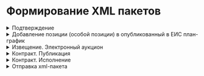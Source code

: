 # Формирование XML пакетов

<details><summary>Подтверждение</summary><br>

**Предусловие:**<br>
Шаблон: **confirmation.xml**<br>
Результат взаимодействия с ЕИС: "Ожидание обработки"<br>

    <id> - 36 символов
    <loadId> - 8 цифр
    <refId> - текст <id> исходящего файла

**Ожидаемый результат:**<br>
Результат взаимодействия с ЕИС: "Успешно"
___
</details>

<details><summary>Добавление позиции (особой позиции) в опубликованный в ЕИС план-график</summary><br>

**Предусловие:**<br>
Шаблон: **tenderPlan2020.xml**<br>
TODO

    <id> - 8 цифр
    <externalId> - текст <externalId> исходящего файла   
    <planNumber> - текст <planNumber> исходящего файла
    <versionNumber> - текст <versionNumber> исходящего файла
    <confirmDate> - текст <createDateTime> исходящего файла
    
    <positions> # если обычная позиция плана-графика
        <commonInfo>
            <positionNumber> - 24 цифр
            <extNumber> - текст <extNumber> исходящего файла
            <IKZ> - текст <IKZ> исходящего файла, !!! если НЕТ: 36 цифр !!!
            <publishYear> - текст <publishYear> исходящего файла
            <IKU> - текст <IKU> исходящего файла,  !!! если НЕТ: 20 цифр !!!
            <purchaseNumber> - текст <purchaseNumber> исходящего файла
        </commonInfo>
    </position>

    <specialPurchasePositions> # если особая позиция плана-графика
        <positionNumber> - 24 цифр
        <extNumber> - текст <extNumber> исходящего файла
        <IKZ> - текст <IKZ> исходящего файла,  !!! если НЕТ: 36 цифр !!!
        <publishYear> - текст <publishYear> исходящего файла
        <IKU> - текст <IKU> исходящего файла,  !!! если НЕТ: 20 цифр !!!
        <purchaseNumber> - текст <purchaseNumber> исходящего файла
    </specialPurchasePosition>

**Ожидаемый результат:**<br>
Статус плана-графика: "Опубликован в ЕИС"<br>
Статус позиции (особой позиции) плана-графика: "Включена в опубликованный в ЕИС план-график"
___
</details>

<details><summary>Извещение. Электронный аукцион</summary>

### 1. Подача ценовых предложений
**Предусловие:**<br>
Шаблон: **epNotificationEF.xml**<br>
TODO

    <id> - 8 цифр
    <externalId> - текст <externalId> исходящего файла
    <ns5:commonInfo>
        <purchaseNumber> - 19 цифр
        <docNumber> - 19 цифр
    </ns5:commonInfo>
    <plannedPublishDate> - текст <plannedPublishDate> исходящего файла
    <publishDTInEIS> - текущая дата в исходном формате
    <purchaseObjectInfo> - текст <purchaseObjectInfo> исходящего файла  
    <docDate> - все теги в шаблоне меняем на текущую дату в исходном формате
    <endDT> - текст <endDT> исходящего файла 
    <summarizingDate> - текст <summarizingDate> исходящего файла 
    <stageInfo>
        <sid> - 7 цифр
        <externalSid> - текст <externalSid> исходящего файла
    </stageInfo>

**Ожидаемый результат:**<br>
Статус извещения: "Подача ценовых предложений"
___

### 2. Работа комиссии (подведение итогов)
**Предусловие:**<br>
Шаблон: **epProtocolEF2020SubmitOffers.xml**<br>
TODO

    <id> - 8 цифр
    <externalId> - текст <externalId> исходящего файла 
    <versionNumber> - текст <versionNumber> исходящего файла 
    <commonInfo>
        <purchaseNumber> - текст <purchaseNumber> пакет epNotificationEF.xml !!!
    </commonInfo>
    <publishDTInETP> - текущая дата в исходном формате
    <procedureDT> - текущая дата в исходном формате
    <signDT> - текущая дата в исходном формате

**Ожидаемый результат:**<br>
Статус извещения: "Работа комиссии (подведение итогов)"
___

### 3. Заключение контракта
**Предусловие:**<br>
Шаблон: **epProtocolEF2020Final.xml**<br>
TODO

    <id> - 8 цифр
    <externalId> - текст <externalId> исходящего файла 
    <versionNumber> - текст <versionNumber> исходящего файла 
    <commonInfo>
        <purchaseNumber> - текст <purchaseNumber> пакет epNotificationEF.xml !!!
    </commonInfo>
    <publishDTInEIS> - текущая дата в исходном формате
    <publishDTInETP> - текущая дата в исходном формате
    <procedureDT> - текущая дата в исходном формате
    <signDT> - текущая дата в исходном формате

    <docDate> - все теги в шаблоне меняем на текущую дату в исходном формате

**Ожидаемый результат:**<br>
Статус контракта: "Заключение контракта"
___

</details>

<details><summary>Контракт. Публикация</summary>

**Предусловие:**<br>
Шаблон: **contract.xml**<br>
TODO

    <id> - 8 цифр
    <externalId> - текст <externalId> исходящего файла 
    <placementDate> - текущая дата в исходном формате
    <publishDate> - текст <publishDate> исходящего файла
    <foundation> - заменямем на тег <foundation> исходящего файла 
    <customer> - заменямем на тег <customer> исходящего файла 
    <placer> - заменямем на тег <placer> исходящего файла 
    <finances> - заменямем на тег <finances> исходящего файла 
    <protocolDate> - текст <protocolDate> исходящего файла 
    <documentCode> - 6 цифр
    <signDate> - текст <signDate> исходящего файла 
    <regNum> - текст <regNum> исходящего файла,  !!! если НЕТ: 19 цифр !!!
    <number> - текст <number> исходящего файла 
    <contractSubject> - текст <contractSubject> исходящего файла 
    <priceInfo> - заменямем на тег <finances> исходящего файла 
    <executionPeriod> - тега меняем на тег <executionPeriod> исходящего файла 
    <products> - тега меняем на тег <products> исходящего файла 
    <docDate> - все теги в шаблоне меняем на текущую дату в исходном формате

**Ожидаемый результат:**<br>
Статус контракта: "Исполнение контракта"
___
</details>

<details><summary>Контракт. Исполнение</summary>

**Предусловие:**<br>
Шаблон: **contract.xml**<br>
TODO

    <ns2:id> - последние 4 цифры текста тега меняем на 4 случайные цифры
    <ns2:regNum> - текст тега меняем на текст тега <regNum> исходящего файла   
    <ns2:publishDate> - текст тега меняем на текущую дату в исходном формате
    <endDate> - текст тега меняем на текст тега <endDate> исходящего файла

    <fulfilledCost> - текст тега меняем на текст тега <fulfilledCost> исходящего файла   
    <docRegNumber> (все теги) - текст тега меняем на текст тега <regNum> исходящего файла   

    <docAcceptance> - меняеем текс теги у всех документов
        <sid> - добавить новый тег с текстом (любое число)
        <code> - текст тега меняем на текст тега <code> исходящего файла   
        <name> - текст тега меняем на текст тега <name> исходящего файла   
        <documentDate> - текст тега меняем на текст тега <documentDate> исходящего файла           
        <documentNum> - текст тега меняем на текст тега <documentNum> исходящего файла   
        <deliveryAcceptDate> - текст тега меняем на текст тега <deliveryAcceptDate> исходящего файла
    </docAcceptance> 

**Ожидаемый результат:**<br>
Статус контракта: "Исполнение контракта"
___
</details>

<details><summary>Отправка xml-пакета</summary>

    1. Авторизоваться на тестовом стенде по логину "Semenova1"
    2. В панели пользователя выбрать: Администрирование -> Контент -> Загрузка файлов во входящие
    3. Нажать кнопку "Выбрать и загрузить файл" и выбрать входящий файл

</details>
